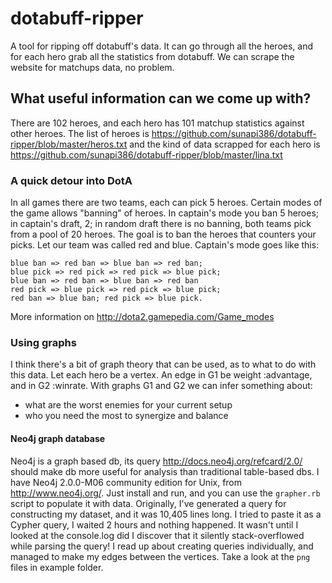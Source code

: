 dotabuff-ripper
===============

A tool for ripping off dotabuff's data. 
It can go through all the heroes, and for each hero grab all the statistics from dotabuff.
We can scrape the website for matchups data, no problem. 

## What useful information can we come up with? 
There are 102 heroes, and each hero has 101 matchup statistics against other heroes. 
The list of heroes is 
    https://github.com/sunapi386/dotabuff-ripper/blob/master/heros.txt
and the kind of data scrapped for each hero is
    https://github.com/sunapi386/dotabuff-ripper/blob/master/lina.txt

### A quick detour into DotA
In all games there are two teams, each can pick 5 heroes. Certain modes of the game allows "banning" of heroes. In captain's mode you ban 5 heroes; in captain's draft, 2; in random draft there is no banning, both teams pick from a pool of 20 heroes. 
The goal is to ban the heroes that counters your picks. Let our team was called red and blue.
Captain's mode goes like this:

    blue ban => red ban => blue ban => red ban;
    blue pick => red pick => red pick => blue pick;
    blue ban => red ban => blue ban => red ban
    red pick => blue pick => red pick => blue pick;
    red ban => blue ban; red pick => blue pick.
    
More information on http://dota2.gamepedia.com/Game_modes

### Using graphs 
I think there's a bit of graph theory that can be used, as to what to do with this data. Let each hero be a vertex. An edge in G1 be weight :advantage, and in G2 :winrate. With graphs G1 and G2 we can infer something about:
- what are the worst enemies for your current setup
- who you need the most to synergize and balance

#### Neo4j graph database
Neo4j is a graph based db, its query http://docs.neo4j.org/refcard/2.0/ should make db more useful for analysis than traditional table-based dbs. I have Neo4j 2.0.0-M06 community edition for Unix, from http://www.neo4j.org/. Just install and run, and you can use the `grapher.rb` script to populate it with data.
Originally, I've generated a query for constructing my dataset, and it was 10,405 lines long. I tried to paste it as a Cypher query, I waited 2 hours and nothing happened. It wasn't until I looked at the console.log did I discover that it silently stack-overflowed while parsing the query! 
I read up about creating queries individually, and managed to make my edges between the vertices. Take a look at the `png` files in example folder.
